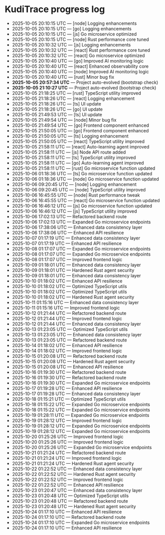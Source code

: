 # KudiTrace progress log
- 2025-10-05 20:10:15 UTC — [node] Logging enhancements
- 2025-10-05 20:10:15 UTC — [go] Logging enhancements
- 2025-10-05 20:10:15 UTC — [js] Go microservice optimized
- 2025-10-05 20:10:15 UTC — [node] Rust performance core tuned
- 2025-10-05 20:10:32 UTC — [js] Logging enhancements
- 2025-10-05 20:10:32 UTC — [react] Rust performance core tuned
- 2025-10-05 20:10:32 UTC — [react] Go microservice optimized
- 2025-10-05 20:10:40 UTC — [go] Improved AI monitoring logic
- 2025-10-05 20:10:40 UTC — [react] Enhanced observability core
- 2025-10-05 20:10:40 UTC — [node] Improved AI monitoring logic
- 2025-10-05 20:10:40 UTC — [rust] Minor bug fix
- **2025-10-05 20:57:34 UTC** — Project auto-evolved (bootstrap check)
- **2025-10-05 21:10:27 UTC** — Project auto-evolved (bootstrap check)
- 2025-10-05 21:18:25 UTC — [rust] TypeScript utility improved
- 2025-10-05 21:18:26 UTC — [react] Logging enhancement
- 2025-10-05 21:18:26 UTC — [ts] UI update
- 2025-10-05 21:18:26 UTC — [go] UI update
- 2025-10-05 21:49:53 UTC — [ts] UI update
- 2025-10-05 21:49:54 UTC — [node] Minor bug fix
- 2025-10-05 21:49:54 UTC — [go] Frontend component enhanced
- 2025-10-05 21:50:05 UTC — [go] Frontend component enhanced
- 2025-10-05 21:50:05 UTC — [ts] Logging enhancement
- 2025-10-05 21:50:05 UTC — [react] TypeScript utility improved
- 2025-10-05 21:58:11 UTC — [react] Auto-learning agent improved
- 2025-10-05 21:58:11 UTC — [js] Node API route added
- 2025-10-05 21:58:11 UTC — [ts] TypeScript utility improved
- 2025-10-05 21:58:11 UTC — [go] Auto-learning agent improved
- 2025-10-05 21:58:11 UTC — [rust] Go microservice function updated
- 2025-10-06 01:18:36 UTC — [ts] Go microservice function updated
- 2025-10-06 01:18:36 UTC — [node] Go microservice function updated
- 2025-10-06 09:20:45 UTC — [node] Logging enhancement
- 2025-10-06 09:20:45 UTC — [node] TypeScript utility improved
- 2025-10-06 16:45:55 UTC — [node] Rust performance tweak
- 2025-10-06 16:45:55 UTC — [react] Go microservice function updated
- 2025-10-06 16:46:12 UTC — [js] Go microservice function updated
- 2025-10-06 16:46:12 UTC — [js] TypeScript utility improved
- 2025-10-06 17:02:13 UTC — Refactored backend route
- 2025-10-06 17:02:13 UTC — Expanded Go microservice endpoints
- 2025-10-06 17:38:06 UTC — Enhanced data consistency layer
- 2025-10-06 17:38:06 UTC — Enhanced API resilience
- 2025-10-07 01:17:19 UTC — Enhanced data consistency layer
- 2025-10-07 01:17:19 UTC — Enhanced API resilience
- 2025-10-08 01:17:07 UTC — Expanded Go microservice endpoints
- 2025-10-08 01:17:07 UTC — Expanded Go microservice endpoints
- 2025-10-08 01:17:07 UTC — Improved frontend logic
- 2025-10-09 01:18:01 UTC — Enhanced data consistency layer
- 2025-10-09 01:18:01 UTC — Hardened Rust agent security
- 2025-10-09 01:18:01 UTC — Enhanced data consistency layer
- 2025-10-10 01:18:02 UTC — Enhanced API resilience
- 2025-10-10 01:18:02 UTC — Optimized TypeScript utils
- 2025-10-10 01:18:02 UTC — Optimized TypeScript utils
- 2025-10-10 01:18:02 UTC — Hardened Rust agent security
- 2025-10-11 01:15:16 UTC — Enhanced data consistency layer
- 2025-10-11 01:15:16 UTC — Improved frontend logic
- 2025-10-12 01:21:44 UTC — Refactored backend route
- 2025-10-12 01:21:44 UTC — Improved frontend logic
- 2025-10-12 01:21:44 UTC — Enhanced data consistency layer
- 2025-10-13 01:23:05 UTC — Optimized TypeScript utils
- 2025-10-13 01:23:05 UTC — Enhanced data consistency layer
- 2025-10-13 01:23:05 UTC — Refactored backend route
- 2025-10-14 01:18:02 UTC — Enhanced API resilience
- 2025-10-14 01:18:02 UTC — Improved frontend logic
- 2025-10-15 01:20:08 UTC — Refactored backend route
- 2025-10-15 01:20:08 UTC — Hardened Rust agent security
- 2025-10-15 01:20:08 UTC — Enhanced API resilience
- 2025-10-16 01:19:30 UTC — Refactored backend route
- 2025-10-16 01:19:30 UTC — Refactored backend route
- 2025-10-16 01:19:30 UTC — Expanded Go microservice endpoints
- 2025-10-17 01:19:28 UTC — Enhanced API resilience
- 2025-10-17 01:19:28 UTC — Enhanced data consistency layer
- 2025-10-18 01:15:21 UTC — Optimized TypeScript utils
- 2025-10-18 01:15:22 UTC — Expanded Go microservice endpoints
- 2025-10-18 01:15:22 UTC — Expanded Go microservice endpoints
- 2025-10-19 01:28:11 UTC — Expanded Go microservice endpoints
- 2025-10-19 01:28:12 UTC — Improved frontend logic
- 2025-10-19 01:28:12 UTC — Expanded Go microservice endpoints
- 2025-10-19 01:28:12 UTC — Expanded Go microservice endpoints
- 2025-10-20 01:25:26 UTC — Improved frontend logic
- 2025-10-20 01:25:26 UTC — Improved frontend logic
- 2025-10-20 01:25:26 UTC — Expanded Go microservice endpoints
- 2025-10-21 01:21:24 UTC — Refactored backend route
- 2025-10-21 01:21:24 UTC — Improved frontend logic
- 2025-10-21 01:21:24 UTC — Hardened Rust agent security
- 2025-10-22 01:22:52 UTC — Enhanced data consistency layer
- 2025-10-22 01:22:52 UTC — Hardened Rust agent security
- 2025-10-22 01:22:52 UTC — Improved frontend logic
- 2025-10-22 01:22:52 UTC — Enhanced API resilience
- 2025-10-23 01:20:47 UTC — Enhanced data consistency layer
- 2025-10-23 01:20:48 UTC — Optimized TypeScript utils
- 2025-10-23 01:20:48 UTC — Refactored backend route
- 2025-10-23 01:20:48 UTC — Hardened Rust agent security
- 2025-10-24 01:17:10 UTC — Enhanced API resilience
- 2025-10-24 01:17:10 UTC — Refactored backend route
- 2025-10-24 01:17:10 UTC — Expanded Go microservice endpoints
- 2025-10-24 01:17:10 UTC — Enhanced API resilience

